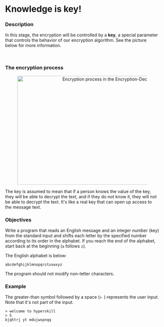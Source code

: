 # Knowledge is key!
<div class="step-text">
<h3 id="description">Description</h3>
<p>In this stage, the encryption will be controlled by a <strong>key</strong>, a special parameter that controls the behavior of our encryption algorithm. See the picture below for more information.</p>
<br/>
<h3>The encryption process</h3>
<div style="text-align: center;">
<figure class="image" style=""><img alt="Encryption process in the Encryption-Decryption program" height="354" src="https://ucarecdn.com/60ec14dd-7cef-4895-b147-8115e83c533e/" width="662"/>
<figcaption></figcaption>
</figure>
</div>
<p>The key is assumed to mean that if a person knows the value of the key, they will be able to decrypt the text, and if they do not know it, they will not be able to decrypt the text. It's like a real key that can open up access to the message text.</p>
<h3 id="objectives">Objectives</h3>
<p>Write a program that reads an English message and an integer number (key) from the standard input and shifts each letter by the specified number according to its order in the alphabet. If you reach the end of the alphabet, start back at the beginning (<code class="java">a</code> follows <code class="java">z</code>).</p>
<p>The English alphabet is below:</p>
<pre><code class="java">abcdefghijklmnopqrstuvwxyz</code></pre>
<p>The program should not modify non-letter characters.</p>
<h3 id="example">Example</h3>
<p>The greater-than symbol followed by a space (<code class="java">&gt; </code>) represents the user input. Note that it's not part of the input.</p>
<pre><code class="java">&gt; welcome to hyperskill
&gt; 5
bjqhtrj yt mdujwxpnqq</code></pre>
</div>
